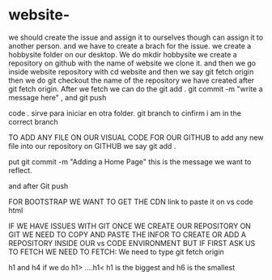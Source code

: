# website-


we should create the issue and assign it to ourselves though can assign it to another person. and we have to create a brach for the issue. 
we create a hobbysite folder on our desktop. We do mkdir hobbysite
we create a repository on github with the name of website we clone it. and then we go inside website repository with cd website and then we say git fetch origin 
then we do git checkout the name of the repository we have created after git fetch origin. After we fetch we can do the git add .    git commit -m "write a message here"  , and git push

code .  sirve para iniciar en otra folder. 
git branch to cinfirm i am in the correct branch

TO ADD ANY FILE ON OUR VISUAL CODE FOR OUR GITHUB 
to add any new file into our repository on GITHUB we say git add . 

put git commit -m "Adding a Home Page" this is the message we want to reflect. 

and after Git push 

FOR BOOTSTRAP WE WANT TO GET THE CDN link to paste it on vs code html 

IF WE HAVE ISSUES WITH GIT ONCE WE CREATE OUR REPOSITORY ON GIT WE NEED TO COPY AND PASTE THE INFOR TO CREATE OR ADD A REPOSITORY INSIDE OUR vs CODE ENVIRONMENT BUT IF FIRST ASK US TO FETCH WE NEED TO FETCH: 
We need to type git fetch origin 

h1 and h4 if we do h1> ....h1< 
h1 is the biggest and h6 is the smallest 
